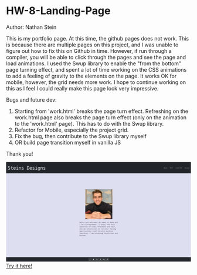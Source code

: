 # HW-8-Landing-Page
Author: Nathan Stein


This is my portfolio page. At this time, the github pages does not work. This is because there are multiple pages on this project, and I was unable to figure out how to fix this on Github in time. However, if run through a compiler, you will be able to click through the pages and see the page and load animations. I used the Swup library to enable the "from the bottom" page turning effect, and spent a lot of time working on the CSS animations to add a feeling of gravity to the elements on the page. It works OK for mobile, however, the grid needs more work. I hope to continue working on this as I feel I could really make this page look very impressive.

Bugs and future dev: 
1. Starting from 'work.html' breaks the page turn effect. Refreshing on the work.html page also breaks the page turn effect (only on the animation to the 'work.html' page). This has to do with the Swup library. 
2. Refactor for Mobile, especially the project grid.
3. Fix the bug, then contribute to the Swup library myself
4. OR build page transition myself in vanilla JS

Thank you!

![This is my landing page.](./Images/Screenshot%20(166).png)
[Try it here!](https://nathanstein1.github.io/HW-8-Landing-Page/)
